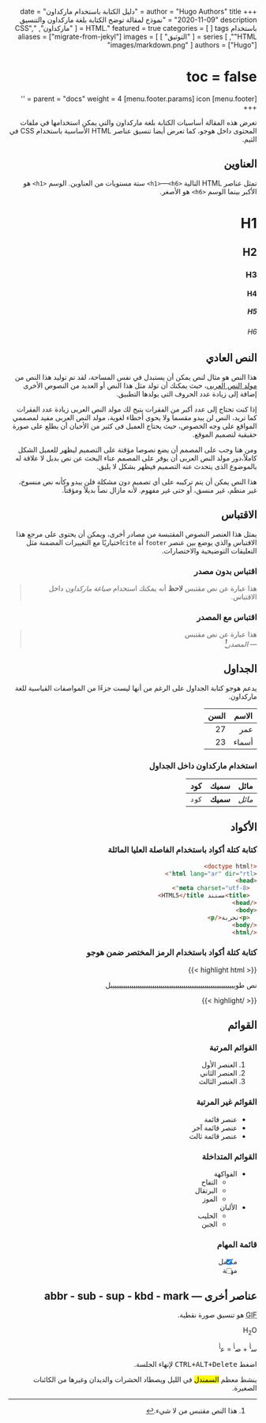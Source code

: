 +++
author = "Hugo Authors"
title = "دليل الكتابة باستخدام ماركداون"
date = "2020-11-09"
description = "نموذج لمقالة توضح الكتابة بلغة ماركداون والتنسيق باستخدام HTML."
featured = true
categories = [
]
tags = [
  "ماركداون",
  "CSS",
  "HTML",
]
series = [
  "التوثيق"
]
aliases = ["migrate-from-jekyl"]
images = [
  "images/markdown.png"
]
authors = ["Hugo"]
# toc = false
[menu.footer]
  parent = "docs"
  weight = 4
  [menu.footer.params]
    icon = '<i class="fab fa-markdown fa-fw text-success"></i>'
+++

تعرض هذه المقالة أساسيات الكتابة بلغة ماركداون والتي يمكن استخدامها في ملفات المحتوى داخل هوجو، كما تعرض أيضا تنسيق عناصر HTML الأساسية باستخدام CSS في الثيم.
<!--more-->

## العناوين

تمثل عناصر HTML التالية `<h1>`—`<h6>` ستة مستويات من العناوين. الوسم `<h1>` هو اﻷكبر بينما الوسم `<h6>` هو الأصغر.

# H1
## H2
### H3
#### H4
##### H5
###### H6

## النص العادي

هذا النص هو مثال لنص يمكن أن يستبدل في نفس المساحة، لقد تم توليد هذا النص من [مولد النص العربى](https://colorslab.com/textgator/)، حيث يمكنك أن تولد مثل هذا النص أو العديد من النصوص الأخرى إضافة إلى زيادة عدد الحروف التى يولدها التطبيق.

إذا كنت تحتاج إلى عدد أكبر من الفقرات يتيح لك مولد النص العربى زيادة عدد الفقرات كما تريد، النص لن يبدو مقسما ولا يحوي أخطاء لغوية، مولد النص العربى مفيد لمصممي المواقع على وجه الخصوص، حيث يحتاج العميل فى كثير من الأحيان أن يطلع على صورة حقيقية لتصميم الموقع.

ومن هنا وجب على المصمم أن يضع نصوصا مؤقتة على التصميم ليظهر للعميل الشكل كاملاً،دور مولد النص العربى أن يوفر على المصمم عناء البحث عن نص بديل لا علاقة له بالموضوع الذى يتحدث عنه التصميم فيظهر بشكل لا يليق.

هذا النص يمكن أن يتم تركيبه على أي تصميم دون مشكلة فلن يبدو وكأنه نص منسوخ، غير منظم، غير منسق، أو حتى غير مفهوم. لأنه مازال نصاً بديلاً ومؤقتاً.

## الاقتباس

يمثل هذا العنصر النصوص المقتبسة من مصادر أخرى، ويمكن أن يحتوى على مرجع هذا الاقتباس والذي يوضع بين عنصر `footer` أة `cite`اختياريًا مع التغييرات المضمنة مثل التعليقات التوضيحية والاختصارات.


### اقتباس بدون مصدر

> هذا عبارة عن نص مقتبس
> **لاحظ** أنه يمكنك استخدام *صياغة ماركداون* داخل الاقتباس.

### اقتباس مع المصدر

> هذا عبارة عن نص مقتبس<br>
> — <cite>المصدر[^1]</cite>

[^1]: هذا النص مقتبس من لا شيء.

## الجداول

يدعم هوجو كتابة الجداول على الرغم من أنها ليست جزءًا من المواصفات القياسية للغة ماركداون.


   الاسم | السن
--------|------
    عمر | 27
  أسماء | 23

### استخدام ماركداون داخل الجداول

| مائل   | سميك     | كود   |
| --------  | -------- | ------ |
| *مائل* | **سميك** | `كود` |

## الأكواد

### كتابة كتلة أكواد باستخدام الفاصلة العليا المائلة

```html
<!doctype html>
<html lang="ar" dir="rtl">
<head>
  <meta charset="utf-8">
  <title>مستند HTML5</title>
</head>
<body>
  <p>تجربة</p>
</body>
</html>
```

### كتابة كتلة أكواد باستخدام الرمز المختصر ضمن هوجو
{{< highlight html >}}
<!doctype html>
<html lang="ar" dir="rtl">
<head>
  <meta charset="utf-8">
  <title>مستند HTML5 آخر</title>
</head>
<body>
  <p>نص طوييييييييييييييييييييييييييييييييييييييييييييييييييييييييييييل</p>
</body>
</html>
{{< /highlight >}}

## القوائم

### القوائم المرتبة

1. العنصر اﻷول
2. العنصر الثاني
3. العنصر الثالث

### القوائم غير المرتبة

* عنصر قائمة
* عنصر قائمة آخر
* عنصر قائمة ثالث

### القوائم المتداخلة

* الفواكهة
  * التفاح
  * البرتقال
  * الموز
* الألبان
  * الحليب
  * الجبن

### قائمة المهام

- [x] مكتمل
- [ ] مهمة

## عناصر أخرى — abbr - sub - sup - kbd - mark

<abbr title="نسق الرسومات المتبادلة">GIF</abbr> هو تنسيق صورة نقطية.

H<sub>2</sub>O

س<sup>أ</sup> + ص<sup>أ</sup> = ع<sup>أ</sup>

اضغط <kbd><kbd>CTRL</kbd>+<kbd>ALT</kbd>+<kbd>Delete</kbd></kbd> ﻹنهاء الجلسة.

ينشط معظم <mark>السمندل</mark> في الليل ويصطاد الحشرات والديدان وغيرها من الكائنات الصغيرة.
